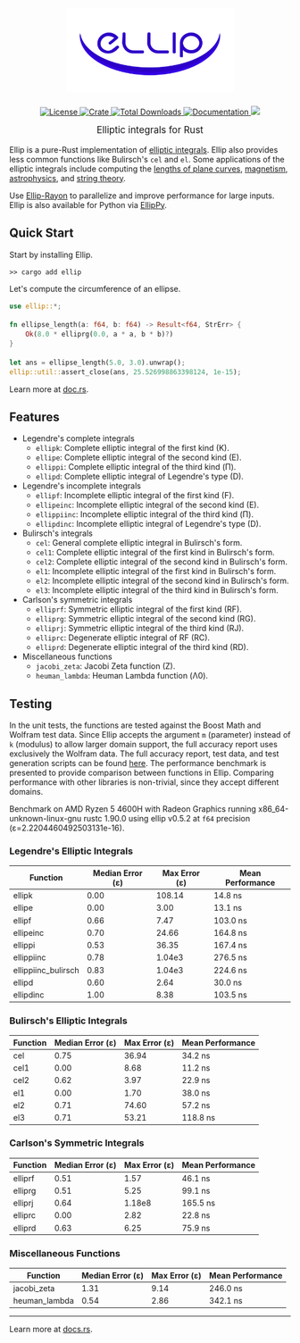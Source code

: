 <h1 align="center">
    <a href="https://github.com/p-sira/ellip/">
        <img src="https://github.com/p-sira/ellip/blob/main/logo/ellip-logo.svg?raw=true" alt="ELLIP" width="300">
    </a>
</h1>

<p align="center">
    <a href="https://opensource.org/license/BSD-3-clause">
        <img src="https://img.shields.io/badge/License-BSD--3--Clause-brightgreen.svg" alt="License">
    </a>
    <a href="https://crates.io/crates/ellip">
        <img src="https://img.shields.io/crates/v/ellip" alt="Crate">
    </a>
    <a href="https://crates.io/crates/ellip">
        <img src="https://img.shields.io/crates/d/ellip" alt="Total Downloads">
    </a>
    <a href="https://docs.rs/ellip">
        <img src="https://img.shields.io/badge/Docs-docs.rs-blue" alt="Documentation">
    </a>
    <a href="https://codecov.io/github/p-sira/ellip" > 
        <img src="https://codecov.io/github/p-sira/ellip/graph/badge.svg?token=JVM89PIP5K"/> 
    </a>
</p>

<big><p align="center"> 
Elliptic integrals for Rust 
</p></big>

Ellip is a pure-Rust implementation of [elliptic integrals](https://dlmf.nist.gov/19). Ellip also provides less common functions like Bulirsch's `cel` and `el`. Some applications of the elliptic integrals include computing the [lengths of plane curves](https://dlmf.nist.gov/19.30), [magnetism](https://doi.org/10.1016/j.jmmm.2018.02.003), [astrophysics](https://dx.doi.org/10.1088/0004-637X/696/2/1616), and [string theory](https://dx.doi.org/10.1088/1126-6708/2004/03/004).

Use [Ellip-Rayon](https://github.com/p-sira/ellip/tree/main/ellip-rayon) to parallelize and improve performance for large inputs. Ellip is also available for Python via [EllipPy](https://github.com/p-sira/ellippy).

## Quick Start

Start by installing Ellip.
```shell
>> cargo add ellip
```

Let's compute the circumference of an ellipse.

```rust
use ellip::*;

fn ellipse_length(a: f64, b: f64) -> Result<f64, StrErr> {
    Ok(8.0 * elliprg(0.0, a * a, b * b)?)
}

let ans = ellipse_length(5.0, 3.0).unwrap();
ellip::util::assert_close(ans, 25.526998863398124, 1e-15);
```

Learn more at [doc.rs](https://docs.rs/ellip).

## Features
- Legendre's complete integrals
    - `ellipk`: Complete elliptic integral of the first kind (K).
    - `ellipe`: Complete elliptic integral of the second kind (E).
    - `ellippi`: Complete elliptic integral of the third kind (Π).
    - `ellipd`: Complete elliptic integral of Legendre's type (D).
- Legendre's incomplete integrals
    - `ellipf`: Incomplete elliptic integral of the first kind (F).
    - `ellipeinc`: Incomplete elliptic integral of the second kind (E).
    - `ellippiinc`: Incomplete elliptic integral of the third kind (Π).
    - `ellipdinc`: Incomplete elliptic integral of Legendre's type (D).
- Bulirsch's integrals
    - `cel`: General complete elliptic integral in Bulirsch's form.
    - `cel1`: Complete elliptic integral of the first kind in Bulirsch's form.
    - `cel2`: Complete elliptic integral of the second kind in Bulirsch's form.
    - `el1`: Incomplete elliptic integral of the first kind in Bulirsch's form.
    - `el2`: Incomplete elliptic integral of the second kind in Bulirsch's form.
    - `el3`: Incomplete elliptic integral of the third kind in Bulirsch's form.
- Carlson's symmetric integrals
    - `elliprf`: Symmetric elliptic integral of the first kind (RF).
    - `elliprg`: Symmetric elliptic integral of the second kind (RG).
    - `elliprj`: Symmetric elliptic integral of the third kind (RJ).
    - `elliprc`: Degenerate elliptic integral of RF (RC).
    - `elliprd`: Degenerate elliptic integral of the third kind (RD).
- Miscellaneous functions
    - `jacobi_zeta`: Jacobi Zeta function (Z). 
    - `heuman_lambda`: Heuman Lambda function (Λ0).

## Testing

In the unit tests, the functions are tested against the Boost Math and Wolfram test data. Since Ellip accepts the argument `m` (parameter) instead of `k` (modulus) to allow larger domain support, the full accuracy report uses exclusively the Wolfram data. The full accuracy report, test data, and test generation scripts can be found [here](https://github.com/p-sira/ellip/blob/main/tests). The performance benchmark is presented to provide comparison between functions in Ellip. Comparing performance with other libraries is non-trivial, since they accept different domains.

Benchmark on AMD Ryzen 5 4600H with Radeon Graphics running x86_64-unknown-linux-gnu rustc 1.90.0 using ellip v0.5.2 at `f64` precision (ε=2.2204460492503131e-16).

### Legendre's Elliptic Integrals
| Function            | Median Error (ε) | Max Error (ε) | Mean Performance |
|---------------------|------------------|---------------|------------------|
| ellipk              | 0.00             | 108.14        | 14.8 ns          |
| ellipe              | 0.00             | 3.00          | 13.1 ns          |
| ellipf              | 0.66             | 7.47          | 103.0 ns         |
| ellipeinc           | 0.70             | 24.66         | 164.8 ns         |
| ellippi             | 0.53             | 36.35         | 167.4 ns         |
| ellippiinc          | 0.78             | 1.04e3        | 276.5 ns         |
| ellippiinc_bulirsch | 0.83             | 1.04e3        | 224.6 ns         |
| ellipd              | 0.60             | 2.64          | 30.0 ns          |
| ellipdinc           | 1.00             | 8.38          | 103.5 ns         |

### Bulirsch's Elliptic Integrals
| Function | Median Error (ε) | Max Error (ε) | Mean Performance |
|----------|------------------|---------------|------------------|
| cel      | 0.75             | 36.94         | 34.2 ns          |
| cel1     | 0.00             | 8.68          | 11.2 ns          |
| cel2     | 0.62             | 3.97          | 22.9 ns          |
| el1      | 0.00             | 1.70          | 38.0 ns          |
| el2      | 0.71             | 74.60         | 57.2 ns          |
| el3      | 0.71             | 53.21         | 118.8 ns         |

### Carlson's Symmetric Integrals
| Function | Median Error (ε) | Max Error (ε) | Mean Performance |
|----------|------------------|---------------|------------------|
| elliprf  | 0.51             | 1.57          | 46.1 ns          |
| elliprg  | 0.51             | 5.25          | 99.1 ns          |
| elliprj  | 0.64             | 1.18e8        | 165.5 ns         |
| elliprc  | 0.00             | 2.82          | 22.8 ns          |
| elliprd  | 0.63             | 6.25          | 75.9 ns          |

### Miscellaneous Functions
| Function      | Median Error (ε) | Max Error (ε) | Mean Performance |
|---------------|------------------|---------------|------------------|
| jacobi_zeta   | 1.31             | 9.14          | 246.0 ns         |
| heuman_lambda | 0.54             | 2.86          | 342.1 ns         |

---

Learn more at [docs.rs](https://docs.rs/ellip).